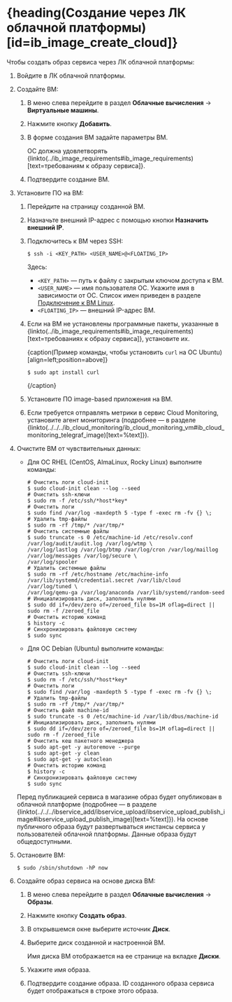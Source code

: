 # {heading(Создание через ЛК облачной платформы)[id=ib_image_create_cloud]}

Чтобы создать образ сервиса через ЛК облачной платформы:

1. Войдите в ЛК облачной платформы.
1. Создайте ВМ:

   1. В меню слева перейдите в раздел **Облачные вычисления** → **Виртуальные машины**.
   1. Нажмите кнопку **Добавить**.
   1. В форме создания ВМ задайте параметры ВМ.

      <warn>

      ОС должна удовлетворять {linkto(../ib_image_requirements#ib_image_requirements)[text=требованиям к образу сервиса]}.

      </warn>
   1. Подтвердите создание ВМ.

1. Установите ПО на ВМ:

   1. Перейдите на страницу созданной ВМ.
   1. Назначьте внешний IP-адрес с помощью кнопки **Назначить внешний IP**.
   1. Подключитесь к ВМ через SSH:

      ```console
      $ ssh -i <KEY_PATH> <USER_NAME>@<FLOATING_IP>
      ```

      Здесь:

      * `<KEY_PATH>` — путь к файлу с закрытым ключом доступа к ВМ.
      * `<USER_NAME>` — имя пользователя ОС. Укажите имя в зависимости от ОС. Список имен приведен в разделе [Подключение к ВМ Linux](/ru/computing/iaas/instructions/vm/vm-connect/vm-connect-nix).
      * `<FLOATING_IP>` — внешний IP-адрес ВМ.

   1. Если на ВМ не установлены программные пакеты, указанные в {linkto(../ib_image_requirements#ib_image_requirements)[text=требованиях к образу сервиса]}, установите их.

      {caption(Пример команды, чтобы установить `curl` на ОС Ubuntu)[align=left;position=above]}
      ```console
      $ sudo apt install curl
      ```
      {/caption}

   1. Установите ПО image-based приложения на ВМ.
   1. Если требуется отправлять метрики в сервис Cloud Monitoring, установите агент мониторинга (подробнее — в разделе {linkto(../../../ib_cloud_monitoring/ib_cloud_monitoring_vm#ib_cloud_monitoring_telegraf_image)[text=%text]}).

1. Очистите ВМ от чувствительных данных:

   * Для ОС RHEL (CentOS, AlmaLinux, Rocky Linux) выполните команды:

      ```console
      # Очистить логи cloud-init
      $ sudo cloud-init clean --log --seed
      # Очистить ssh-ключи
      $ sudo rm -f /etc/ssh/*host*key*
      # Очистить логи
      $ sudo find /var/log -maxdepth 5 -type f -exec rm -fv {} \;
      # Удалить tmp-файлы
      $ sudo rm -rf /tmp/* /var/tmp/*
      # Очистить системные файлы
      $ sudo truncate -s 0 /etc/machine-id /etc/resolv.conf /var/log/audit/audit.log /var/log/wtmp \
      /var/log/lastlog /var/log/btmp /var/log/cron /var/log/maillog /var/log/messages /var/log/secure \
      /var/log/spooler
      # Удалить системные файлы
      $ sudo rm -rf /etc/hostname /etc/machine-info /var/lib/systemd/credential.secret /var/lib/cloud /var/log/tuned \
      /var/log/qemu-ga /var/log/anaconda /var/lib/systemd/random-seed
      # Инициализировать диск, заполнить нулями
      $ sudo dd if=/dev/zero of=/zeroed_file bs=1M oflag=direct || sudo rm -f /zeroed_file
      # Очистить историю команд
      $ history -c
      # Синхронизировать файловую систему
      $ sudo sync
      ```

   * Для ОС Debian (Ubuntu) выполните команды:

      ```console
      # Очистить логи cloud-init
      $ sudo cloud-init clean --log --seed
      # Очистить ssh-ключи
      $ sudo rm -f /etc/ssh/*host*key*
      # Очистить логи
      $ sudo find /var/log -maxdepth 5 -type f -exec rm -fv {} \;
      # Удалить tmp-файлы
      $ sudo rm -rf /tmp/* /var/tmp/*
      # Очистить файл machine-id
      $ sudo truncate -s 0 /etc/machine-id /var/lib/dbus/machine-id
      # Инициализировать диск, заполнить нулями
      $ sudo dd if=/dev/zero of=/zeroed_file bs=1M oflag=direct || sudo rm -f /zeroed_file
      # Очистить кеш пакетного менеджера
      $ sudo apt-get -y autoremove --purge
      $ sudo apt-get -y clean
      $ sudo apt-get -y autoclean
      # Очистить историю команд
      $ history -c
      # Синхронизировать файловую систему
      $ sudo sync
      ```

   <err>

   Перед публикацией сервиса в магазине образ будет опубликован в облачной платформе (подробнее — в разделе {linkto(../../../ibservice_add/ibservice_upload/ibservice_upload_publish_image#ibservice_upload_publish_image)[text=%text]}). На основе публичного образа будут развертываться инстансы сервиса у пользователей облачной платформы. Данные образа будут общедоступными.

   </err>
1. Остановите ВМ:

   ```console
   $ sudo /sbin/shutdown -hP now
   ```

1. Создайте образ сервиса на основе диска ВМ:

   1. В меню слева перейдите в раздел **Облачные вычисления** → **Образы**.
   1. Нажмите кнопку **Создать образ**.
   1. В открывшемся окне выберите источник **Диск**.
   1. Выберите диск созданной и настроенной ВМ.

      Имя диска ВМ отображается на ее странице на вкладке **Диски**.
   1. Укажите имя образа.
   1. Подтвердите создание образа. ID созданного образа сервиса будет отображаться в строке этого образа.
